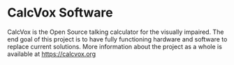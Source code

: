 # CalcVox Software

CalcVox is the Open Source talking calculator for the visually impaired. The end goal of this project is to have fully functioning hardware and software to replace current solutions. More information about the project as a whole is available at https://calcvox.org


